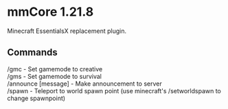 # mmCore 1.21.8
Minecraft EssentialsX replacement plugin.

## Commands
/gmc - Set gamemode to creative  
/gms - Set gamemode to survival  
/announce [message] - Make announcement to server  
/spawn - Teleport to world spawn point (use minecraft's /setworldspawn to change spawnpoint)
